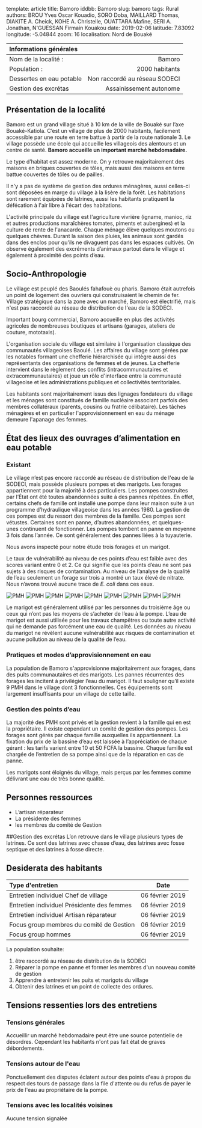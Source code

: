 template: article
title: Bamoro
iddbb: Bamoro
slug: bamoro
tags: Rural
authors: BROU Yves Oscar Kouadio, SORO Doba, MAILLARD Thomas, DIAKITE A. Cheick, KOHE A. Christelle, OUATTARA Mafine, SERI A. Jonathan, N'GUESSAN Firmain Kouakou
date: 2019-02-06
latitude: 7.83092
longitude: -5.04844
zoom: 16
localisation: Nord de Bouaké


|Informations générales||
|:--|--:|
| Nom de la localité : | Bamoro | 
| Population : | 2000 habitants | 
| Dessertes en eau potable | Non raccordé au réseau SODECI | 
| Gestion des excrétas | Assainissement autonome | 


## Présentation de la localité
Bamoro est un grand village situé à 10 km de la ville de Bouaké sur l’axe Bouaké-Katiola. C’est un village de plus de 2000 habitants, facilement accessible par une route en terre battue à partir de la route nationale 3. 
Le village possède une école qui accueille les villageois des alentours et un centre de santé. **Bamoro accueille un important marché hebdomadaire.**

 Le type d’habitat est assez moderne. On y retrouve majoritairement des maisons en briques couvertes de tôles, mais aussi des maisons en terre battue couvertes de tôles ou de pailles.


Il n'y a pas de système de gestion des ordures ménagères, aussi celles-ci sont déposées en marge du village à la lisère de la forêt. Les habitations sont rarement équipées de latrines, aussi les habitants pratiquent la défécation à l'air libre à l'écart des habitations.


L'activité principale du village est l'agriculture vivrière (igname, manioc, riz et autres productions maraîchères tomates, piments et aubergines) et la culture de rente de l'anacarde. Chaque ménage élève quelques moutons ou quelques chèvres. Durant la saison des pluies, les animaux sont gardés dans des enclos pour qu'ils ne divaguent pas dans les espaces cultivés. On observe également des excréments d’animaux partout dans le village et également à proximité des points d’eau.
## Socio-Anthropologie

Le village est peuplé des Baoulés fahafouè ou pharis. Bamoro était autrefois un point de logement des ouvriers qui construisaient le chemin de fer. Village stratégique dans la zone avec un marché, Bamoro est électrifié, mais n'est pas raccordé au réseau de distribution de l'eau de la SODECI. 


Important bourg commercial, Bamoro accueille en plus des activités agricoles de nombreuses boutiques et artisans (garages, ateliers de couture, mototaxis).


L'organisation sociale du village est similaire à l'organisation classique des communautés villageoises Baoulé. Les affaires du village sont gérées par les notables formant une chefferie hiérarchisée qui intègre aussi des représentants des organisations de femmes et de jeunes. La chefferie intervient dans le règlement des conflits (intracommunautaires et extracommunautaires) et joue un rôle d'interface entre la communauté villageoise et les administrations publiques et collectivités territoriales.


Les habitants sont majoritairement issus des lignages fondateurs du village et les ménages sont constitués de famille nucléaire associant parfois des membres collatéraux (parents, cousins ou fratrie célibataire). Les tâches ménagères et en particulier l'approvisionnement en eau du ménage demeure l'apanage des femmes.

## État des lieux des ouvrages d’alimentation en eau potable
### Existant 
Le village n’est pas encore raccordé au réseau de distribution de l'eau de la SODECI, mais possède plusieurs pompes et des marigots. 
Les forages appartiennent pour la majorité à des particuliers. Les pompes construites par l’État ont été toutes abandonnées suite à des pannes répétées. En effet, certains chefs de famille ont installé une pompe dans leur maison suite à un programme d’hydraulique villageoise dans les années 1980. La gestion de ces pompes est du ressort des membres de la famille.  Ces pompes sont vétustes. Certaines sont en panne, d’autres abandonnées, et quelques-unes continuent de fonctionner. Les pompes tombent en panne en moyenne 3 fois dans l’année. Ce sont généralement des pannes liées à la tuyauterie. 


Nous avons inspecté pour notre étude  trois forages et un marigot.


 Le taux de vulnérabilité au niveau de ces points d’eau est faible avec des scores variant entre 0 et 2. Ce qui signifie que les points d’eau ne sont pas sujets à des risques de contamination. 
Au niveau de l’analyse de la qualité de l’eau seulement un forage sur trois a montré un taux élevé de nitrate. Nous n’avons trouvé aucune trace de *E. coli* dans ces eaux.

![PMH](images/bamoro1.jpg "PMH")
![PMH](images/bamoro2.jpg "PMH")
![PMH](images/bamoro3.jpg "PMH")
![PMH](images/bamoro4.jpg "PMH")
![PMH](images/bamoro5.jpg "PMH")
![PMH](images/bamoro6.jpg "PMH")
![PMH](images/bamoro7.jpg "PMH")
![PMH](images/bamoro8.jpg "PMH")
![PMH](images/bamoro9.jpg "PMH")


Le marigot est généralement utilisé par les personnes du troisième âge ou ceux qui n’ont pas les moyens de s’acheter de l’eau à la pompe. L’eau de marigot est aussi utilisée pour les travaux champêtres ou toute autre activité qui ne demande pas forcément une eau de qualité.
Les données au niveau du marigot ne révèlent aucune vulnérabilité aux risques de contamination et aucune pollution au niveau de la qualité de l’eau.



### Pratiques et modes d’approvisionnement en eau
La population de Bamoro s'approvisionne majoritairement aux forages, dans des puits communautaires et des marigots. Les pannes récurrentes des forages les incitent à privilégier l’eau du marigot.  Il faut souligner qu’il existe 9 PMH dans le village dont 3 fonctionnelles. Ces équipements sont largement insuffisants pour un village de cette taille.

### Gestion des points d’eau
La majorité des PMH sont privés et la gestion revient à la famille qui en est la propriétaire. Il existe cependant un comité de gestion des pompes. Les forages sont gérés par chaque famille auxquelles ils appartiennent. La fixation du prix de la bassine d’eau est laissée à l’appréciation de chaque gérant : les tarifs varient entre 10 et 50 FCFA la bassine. Chaque famille est chargée de l’entretien de sa pompe ainsi que de la réparation en cas de panne. 


 Les marigots sont éloignés du village, mais perçus par les femmes comme délivrant une eau de très bonne qualité. 
## Personnes ressources 
* L’artisan réparateur
* La présidente des femmes
* les membres du comité de Gestion

##Gestion des excrétas
L’on retrouve dans le village plusieurs types de latrines. Ce sont des latrines avec chasse d’eau, des latrines avec fosse septique et des latrines à fosse directe.
## Desiderata des habitants

| Type d'entretien | Date | 
 | :-- | :--: | 
Entretien individuel Chef de village |06 février 2019|
Entretien individuel Présidente des femmes|06 février 2019|
Entretien individuel Artisan réparateur|06 février 2019|
Focus group membres du comité de Gestion|06 février 2019|
Focus group hommes |06 février 2019|

La population souhaite:


1. être raccordé au réseau de distribution de la SODECI 
2. Réparer la pompe en panne et former les membres d'un nouveau comité de gestion
3. Apprendre à entretenir les puits et marigots du village
4. Obtenir des latrines et un point de collecte des ordures.

## Tensions ressenties lors des entretiens
 
### Tensions générales
Accueillir un marché hebdomadaire peut être une source potentielle de désordres. Cependant les habitants n'ont pas fait état de graves débordements.

### Tensions autour de l'eau

Ponctuellement des disputes éclatent autour des points d'eau à propos du respect des tours de passage dans la file d'attente ou du refus de payer le prix de l'eau au propriétaire de la pompe.

### Tensions avec les localités voisines
Aucune tension signalée
